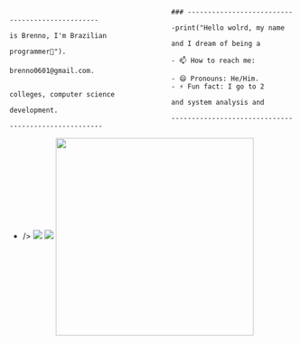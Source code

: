                                            ### ------------------------------------------------
                                            -print("Hello wolrd, my name is Brenno, I'm Brazilian
                                            and I dream of being a programmer👋").
                                            - 📫 How to reach me: brenno0601@gmail.com.
                                            - 😄 Pronouns: He/Him.
                                            - ⚡ Fun fact: I go to 2 colleges, computer science
                                            and system analysis and development.
                                            -----------------------------------------------------
- 
    <picture>
    <source
      srcset="https://github-readme-stats.vercel.app/api?username=HiuTsu&show_icons=true&theme=merko"
      media="(prefers-color-scheme: dark)"
       <img height= 155 align="center" src="https://github-readme-stats.vercel.app/api?username=HiuTsu" />
    />
    <source
      srcset="https://github-readme-stats.vercel.app/api?username=HiuTsu&show_icons=true&theme=merka"
      media="(prefers-color-scheme: merka), (prefers-color-scheme: no-preference)"
    />
    <img src="https://github-readme-stats.vercel.app/api?username=HiuTsu&show_icons=true&theme=merka" />
  </picture>
    <picture>
    <source
      srcset="https://github-readme-stats.vercel.app/api/top-langs/?username=HiuTsu&layout=compact&theme=merko&"
      media="(prefers-color-scheme: dark)"
  />
  <source
    srcset=https://github-readme-stats.vercel.app/api/top-langs/?username=HiuTsu&layout=compact&show_icons=true"
    media="(prefers-color-scheme: light), (prefers-color-scheme: no-preference)"
  />
  <img src="https://github-readme-stats.vercel.app/api?username=HiuTsu&show_icons=true" />
     <img height=350 align="center" src="https://github-readme-stats.vercel.app/api?username=HiuTsu" />

